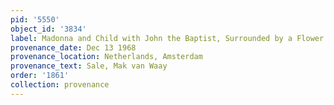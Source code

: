 ```yaml
---
pid: '5550'
object_id: '3834'
label: Madonna and Child with John the Baptist, Surrounded by a Flower Garland (London)
provenance_date: Dec 13 1968
provenance_location: Netherlands, Amsterdam
provenance_text: Sale, Mak van Waay
order: '1861'
collection: provenance
---
```

